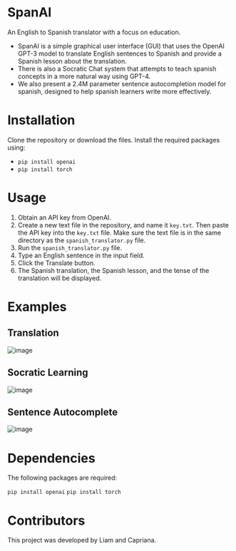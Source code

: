 # SpanAI
An English to Spanish translator with a focus on education.
- SpanAI is a simple graphical user interface (GUI) that uses the OpenAI GPT-3 model to translate English sentences to Spanish and provide a Spanish lesson about the translation. 
- There is also a Socratic Chat system that attempts to teach spanish concepts in a more natural way using GPT-4. 
- We also present a 2.4M parameter sentence autocompletion model for spanish, designed to help spanish learners write more effectively.

# Installation
Clone the repository or download the files.
Install the required packages using:
- `pip install openai`
- `pip install torch`

# Usage
1. Obtain an API key from OpenAI.
2. Create a new text file in the repository, and name it `key.txt`. Then paste the API key into the `key.txt` file. Make sure the text file is in the same directory as the `spanish_translator.py` file.
3. Run the `spanish_translator.py` file.
4. Type an English sentence in the input field.
5. Click the Translate button.
6. The Spanish translation, the Spanish lesson, and the tense of the translation will be displayed.

# Examples
## Translation
![image](https://user-images.githubusercontent.com/93562392/232321235-b9653677-468a-4c63-88e0-2060e236c894.png)

## Socratic Learning
![image](https://user-images.githubusercontent.com/93562392/232321388-d3f3a964-d0cf-4552-90f3-9eb66d005530.png)

## Sentence Autocomplete
![image](https://user-images.githubusercontent.com/93562392/232320597-271b8a20-275c-4a4d-8d00-ddd7dcbe845b.png)


# Dependencies
The following packages are required:

```pip install openai```
```pip install torch```

# Contributors
This project was developed by Liam and Capriana.
